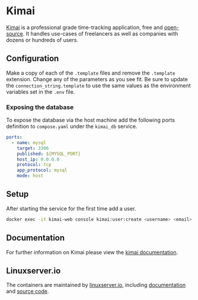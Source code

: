 # Kimai

[Kimai][kimai_homepage] is a professional grade time-tracking application, free and [open-source][kimai_source_code]. It handles use-cases of freelancers as well as companies with dozens or hundreds of users.

## Configuration

Make a copy of each of the `.template` files and remove the `.template` extension. Change any of the parameters as you see fit. Be sure to update the `connection_string.template` to use the same values as the environment variables set in the `.env` file.


### Exposing the database

To expose the database via the host machine add the following ports definition to `compose.yaml` under the `kimai_db` service.

```yaml
ports:
  - name: mysql
    target: 3306
    published: ${MYSQL_PORT}
    host_ip: 0.0.0.0
    protocol: tcp
    app_protocol: mysql
    mode: host
```


## Setup

After starting the service for the first time add a user.

```bash
docker exec -it kimai-web console kimai:user:create <username> <email> ROLE_SUPER_ADMIN
```


## Documentation

For further information on Kimai please view the [kimai documentation][kimai_documentation].


## Linuxserver.io

The containers are maintained by [linuxserver.io][linux_server_io_homepage], including [documentation][linux_server_io_kimai_documentation] and [source code][linux_server_io_kimai_source_code].



[kimai_documentation]: <https://www.kimai.org/documentation/>
[kimai_homepage]: <https://www.kimai.org/>
[kimai_source_code]: <https://github.com/kimai/kimai>
[linux_server_io_homepage]: <https://www.linuxserver.io/>
[linux_server_io_kimai_documentation]: <https://docs.linuxserver.io/images/docker-kimai/>
[linux_server_io_kimai_source_code]: <https://github.com/linuxserver/docker-kimai>
